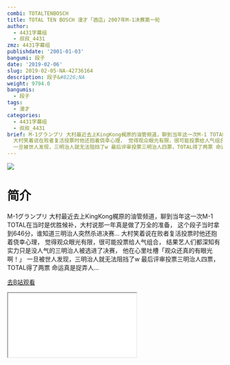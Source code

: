 ```yaml
---
combi: TOTALTENBOSCH
title: TOTAL TEN BOSCH 漫才「酒店」2007年M-1决赛第一轮
author:
  - 4431字幕组
  - 叔叔_4431
zmz: 4431字幕组
publishdate: '2001-01-03'
bangumi: 段子
date: '2019-02-06'
slug: 2019-02-05-NA-42736164
description: 段子&#8226;NA
weight: 9794.0
bangumis:
  - 段子
tags:
  - 漫才
categories:
  - 4431字幕组
  - 叔叔_4431
brief: M-1グランプリ 大村最近去上KingKong梶原的油管频道，聊到当年这一次M-1 TOTAL在当时是优胜候补，大村说那一年真是做了万全的准备， 这个段子当时拿到646分，谁知道三明治人突然杀进决赛...
  大村笑着说在败者复活投票时他还抱着侥幸心理， 觉得观众眼光有限，很可能投票给人气组合， 结果艺人们都深知有实力只是没人气的三明治人被选进了决赛， 他在心里吐槽「观众还真的有眼光啊！」
  一旦被世人发现，三明治人就无法阻挡了w 最后评审投票三明治人四票，TOTAL得了两票 命运真是捉弄人...
---
```

![](https://i.imgur.com/yJKnh9V.jpg)
# 简介  
M-1グランプリ
大村最近去上KingKong梶原的油管频道，聊到当年这一次M-1
TOTAL在当时是优胜候补，大村说那一年真是做了万全的准备，
这个段子当时拿到646分，谁知道三明治人突然杀进决赛...
大村笑着说在败者复活投票时他还抱着侥幸心理，
觉得观众眼光有限，很可能投票给人气组合，
结果艺人们都深知有实力只是没人气的三明治人被选进了决赛，
他在心里吐槽「观众还真的有眼光啊！」
一旦被世人发现，三明治人就无法阻挡了w
最后评审投票三明治人四票，TOTAL得了两票
命运真是捉弄人...  

[去B站观看](https://www.bilibili.com/video/av42736164/)
<div class ="resp-container"><iframe class="testiframe" src="//player.bilibili.com/player.html?aid=42736164"", scrolling="no", allowfullscreen="true" > </iframe></div> 
